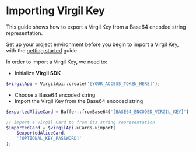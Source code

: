 # Importing Virgil Key

This guide shows how to export a Virgil Key from a Base64 encoded string representation.

Set up your project environment before you begin to import a Virgil Key, with the [getting started](/docs/guides/configuration/client-configuration.md) guide.

In order to import a Virgil Key, we need to:

- Initialize **Virgil SDK**

```php
$virgilApi = VirgilApi::create('[YOUR_ACCESS_TOKEN_HERE]');
```

- Choose a Base64 encoded string
- Import the Virgil Key from the Base64 encoded string

```php
$exportedAliceCard = Buffer::fromBase64('[BASE64_ENCODED_VIRGIL_KEY]');

// import a Virgil Card to from its string representation
$importedCard = $virgilApi->Cards->import(
    $exportedAliceCard,
    '[OPTIONAL_KEY_PASSWORD]'
);
```
